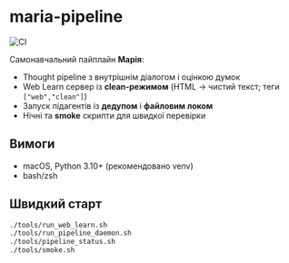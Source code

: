 # maria-pipeline

![CI](https://github.com/vlad181920/maria-pipeline/actions/workflows/ci.yml/badge.svg)

Самонавчальний пайплайн **Марія**:
- Thought pipeline з внутрішнім діалогом і оцінкою думок  
- Web Learn сервер із **clean-режимом** (HTML → чистий текст; теги `["web","clean"]`)  
- Запуск підагентів із **дедупом** і **файловим локом**  
- Нічні та **smoke** скрипти для швидкої перевірки

## Вимоги
- macOS, Python 3.10+ (рекомендовано venv)
- bash/zsh

## Швидкий старт
```bash
./tools/run_web_learn.sh
./tools/run_pipeline_daemon.sh
./tools/pipeline_status.sh
./tools/smoke.sh

